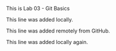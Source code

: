 This is Lab 03 - Git Basics

This line was added locally.

This line was added remotely from GitHub.

This line was added locally again.

